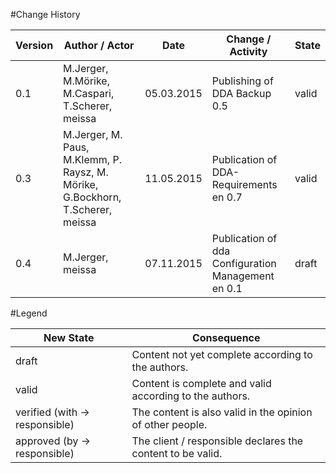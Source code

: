 #Change History
	
|Version	|Author / Actor					|Date		|Change / Activity	|State	|
| --------- | ----------------------------- | --------- | --------------	| -----	|
|0.1		|M.Jerger, M.Mörike, M.Caspari, T.Scherer, meissa|05.03.2015	|Publishing of DDA Backup 0.5	|valid	|
|0.3		|M.Jerger, M. Paus, M.Klemm, P. Raysz, M. Mörike, G.Bockhorn, T.Scherer, meissa |11.05.2015	|Publication of DDA-Requirements en 0.7	|valid	|
|0.4		|M.Jerger, meissa 				|07.11.2015	|Publication of dda Configuration Management en 0.1	|draft	|

#Legend

|New State						|Consequence	|
| ----------------------------- | ------------- |
|draft							|Content not yet complete according to the authors.|
|valid							|Content is complete and valid according to the authors.|
|verified (with → responsible)	|The content is also valid in the opinion of other people.|
|approved (by → responsible)	|The client / responsible declares the content to be valid.|
